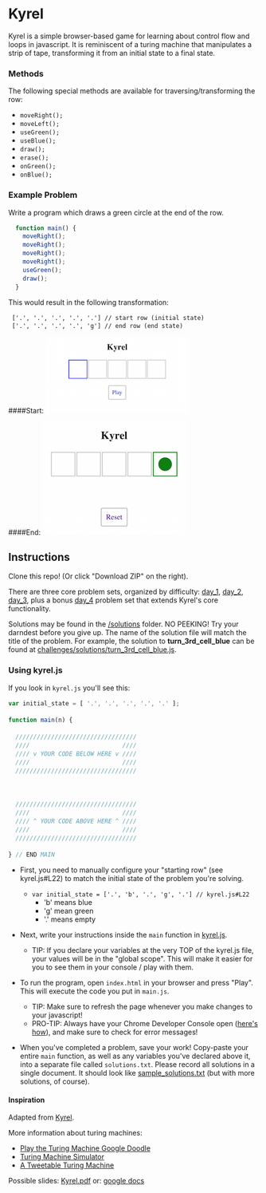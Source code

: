 # Kyrel
Kyrel is a simple browser-based game for learning about control flow and loops in javascript. It is reminiscent of a turing machine that manipulates a strip of tape, transforming it from an initial state to a final state.

### Methods
The following special methods are available for traversing/transforming the row:
* `moveRight();`
* `moveLeft();`
* `useGreen();`
* `useBlue();`
* `draw();`
* `erase();`
* `onGreen();`
* `onBlue();`

### Example Problem
Write a program which draws a green circle at the end of the row.

``` javascript
  function main() {
    moveRight();
    moveRight();
    moveRight();
    moveRight();
    useGreen();
    draw();
  }
```

This would result in the following transformation:
```
 ['.', '.', '.', '.', '.'] // start row (initial state)
 ['.', '.', '.', '.', 'g'] // end row (end state)
```

####Start:
![](/screenshots/initial_state.png)

####End:
![](/screenshots/end_state.png)

## Instructions

Clone this repo! (Or click "Download ZIP" on the right).

There are three core problem sets, organized by difficulty: [day_1](/challenges/day1.md), [day_2](/challenges/day2.md), [day_3](/challenges/day3.js), plus a bonus [day_4](/challenges/day4.md) problem set that extends Kyrel's core functionality.

Solutions may be found in the [/solutions](/challenges/solutions) folder. NO PEEKING! Try your darndest before you give up. The name of the solution file will match the title of the problem. For example, the solution to **turn_3rd_cell_blue** can be found at [challenges/solutions/turn_3rd_cell_blue.js](challenges/solutions/turn_3rd_cell_blue.js).

### Using kyrel.js

If you look in `kyrel.js` you'll see this:

``` js
var initial_state = [ '.', '.', '.', '.', '.' ];

function main(n) {

  //////////////////////////////////
  ////                          ////
  //// v YOUR CODE BELOW HERE v ////
  ////                          ////
  //////////////////////////////////



  //////////////////////////////////
  ////                          ////
  //// ^ YOUR CODE ABOVE HERE ^ ////
  ////                          ////
  //////////////////////////////////

} // END MAIN
```

* First, you need to manually configure your "starting row" (see kyrel.js#L22) to match the initial state of the problem you're solving.
    - `var initial_state = ['.', 'b', '.', 'g', '.'] // kyrel.js#L22`
        + 'b' means blue
        + 'g' mean green
        + '.' means empty
* Next, write your instructions inside the `main` function in [kyrel.js](/kyrel.js#L24).
    * TIP: If you declare your variables at the very TOP of the kyrel.js file, your values will be in the "global scope". This will make it easier for you to see them in your console / play with them.
* To run the program, open `index.html` in your browser and press "Play". This will execute the code you put in `main.js`.
    * TIP: Make sure to refresh the page whenever you make changes to your javascript!
    * PRO-TIP: Always have your Chrome Developer Console open ([here's how](http://jsforcats.com/#basics)), and make sure to check for error messages!

* When you've completed a problem, save your work! Copy-paste your entire `main` function, as well as any variables you've declared above it, into a separate file called `solutions.txt`. Please record all solutions in a single document. It should look like [sample_solutions.txt](./sample_solutions.txt) (but with more solutions, of course).

#### Inspiration
Adapted from [Kyrel](https://github.com/kyletns/kyrel).

More information about turing machines:
* [Play the Turing Machine Google Doodle](https://encrypted.google.com/doodles/alan-turings-100th-birthday)
* [Turing Machine Simulator](http://turing-machine.com/)
* [A Tweetable Turing Machine](https://gist.github.com/mrrrgn/3200044be3fd31f4c3b5)

Possible slides:
[Kyrel.pdf](Kyrel.pdf)
or: [google docs](https://docs.google.com/presentation/d/1j47BMDfows4O5rw4UYaYabHhosmZHQ8iKs8A5b-T3Pw/edit?usp=sharing)
